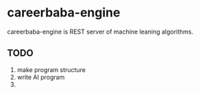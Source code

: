 # careerbaba-engine
careerbaba-engine is REST server of machine leaning algorithms.

## TODO
1. make program structure 
2. write AI program 
3.  


